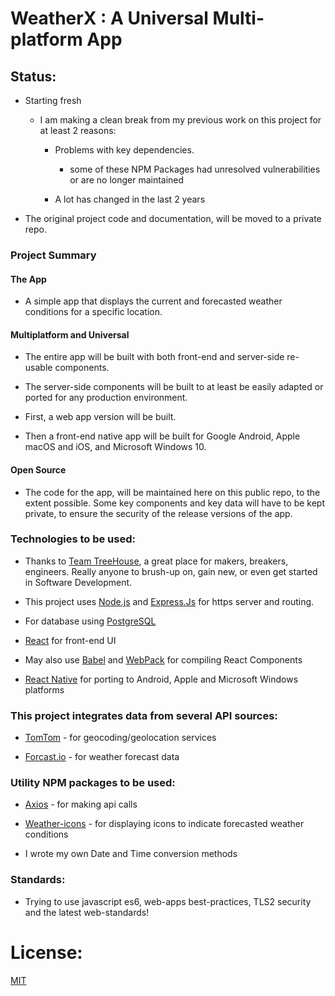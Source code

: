 # WeatherX : A Universal Multi-platform App

## Status:

- Starting fresh

  - I am making a clean break from my previous work on this project for at least 2 reasons:

    - Problems with key dependencies.

      - some of these NPM Packages had unresolved vulnerabilities or are no longer maintained

    - A lot has changed in the last 2 years

- The original project code and documentation, will be moved to a private repo.


### Project Summary

#### The App

  - A simple app that displays the current and forecasted weather conditions for a specific location.

#### Multiplatform and Universal

  - The entire app will be built with both front-end and server-side re-usable components.

  - The server-side components will be built to at least be easily adapted or ported for any production environment.

  - First, a web app version will be built.

  - Then a front-end native app will be built for Google Android, Apple macOS and iOS, and Microsoft Windows 10.

#### Open Source

  - The code for the app, will be maintained here on this public repo, to the extent possible.  Some key components and key data will have to be kept private, to ensure the security of the release versions of the app.

### Technologies to be used:

- Thanks to [Team TreeHouse](https://teamtreehouse.com), a great place for makers, breakers, engineers. Really anyone to brush-up on, gain new, or even get started in Software Development.

- This project uses [Node.js](https://nodejs.org/) and [Express.Js](https://expressjs.com/) for https server and routing.

- For database using [PostgreSQL](https://www.postgresql.org/)

- [React](https://reactjs.org/) for front-end UI

- May also use [Babel](https://babeljs.io/) and [WebPack](https://webpack.js.org/concepts) for compiling React Components

- [React Native](https://reactnative.dev/) for porting to Android, Apple and Microsoft Windows platforms

### This project integrates data from several API sources:  

- [TomTom](https://developer.tomtom.com/maps-sdk-web) - for geocoding/geolocation services

- [Forcast.io](https://darksky.net/dev/docs) - for weather forecast data

### Utility NPM packages to be used:

- [Axios](https://www.npmjs.com/package/axios) - for making api calls

- [Weather-icons](https://www.npmjs.com/package/weather-icons) - for displaying icons to indicate forecasted weather conditions

- I wrote my own Date and Time conversion methods

### Standards:

- Trying to use javascript es6, web-apps best-practices, TLS2 security and the latest web-standards!

# License:

[MIT](LICENSE)
